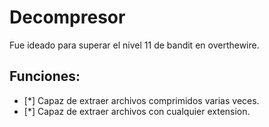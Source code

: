 # Decompresor
Fue ideado para superar el nivel 11 de bandit en overthewire.

## Funciones:
- [*] Capaz de extraer archivos comprimidos varias veces.
- [*] Capaz de extraer archivos con cualquier extension.
